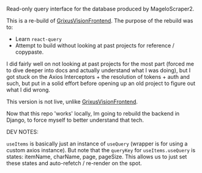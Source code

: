 Read-only query interface for the database produced by MageloScraper2.

This is a re-build of [GrixusVisionFrontend](https://github.com/hikemalliday/GrixusVisionFrontend). The purpose of the rebuild was to:

- Learn `react-query`
- Attempt to build without looking at past projects for reference / copypaste.

I did fairly well on not looking at past projects for the most part (forced me to dive deeper into docs and actually understand what I was doing), but I got stuck on the Axios Interceptors + the resolution of tokens + auth and such, but put in a solid effort before opening up an old project to figure out what I did wrong.

This version is not live, unlike [GrixusVisionFrontend](https://github.com/hikemalliday/GrixusVisionFrontend). 

Now that this repo 'works' locally, Im going to rebuild the backend in Django, to force myself to better understand that tech.

DEV NOTES:

`useItems` is basically just an instance of `useQuery` (wrapper is for using a custom axios instance). But note that the `queryKey` for `useItems.useQuery` is states: itemName, charName, page, pageSize. This allows us to just set these states and auto-refetch / re-render on the spot.
